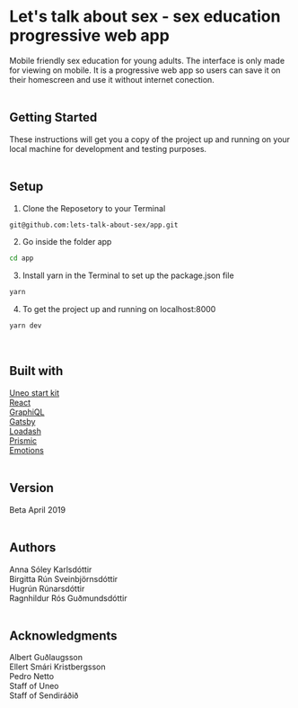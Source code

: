 # Let's talk about sex - sex education progressive web app
Mobile friendly sex education for young adults. The interface is only made for viewing on mobile. It is a progressive web app so users can save it on their homescreen and use it without internet conection. </br></br>

## Getting Started
These instructions will get you a copy of the project up and running on your local machine for development and testing purposes.</br></br>

## Setup
1. Clone the Reposetory to your Terminal
```bash
git@github.com:lets-talk-about-sex/app.git
```
2. Go inside the folder app
```bash
cd app
```
3. Install yarn in the Terminal to set up the package.json file
```bash
yarn
```
4. To get the project up and running on localhost:8000
```bash
yarn dev
```
</br>

## Built with
[Uneo start kit](https://github.com/ueno-llc/create-ueno-app)</br>
[React](https://reactjs.org/)</br>
[GraphiQL](https://graphql.org/)</br>
[Gatsby](https://www.gatsbyjs.org/)</br>
[Loadash](https://lodash.com/)</br>
[Prismic](https://prismic.io/)</br>
[Emotions](https://emotion.sh/docs/introduction)</br></br>


## Version
Beta April 2019</br></br>


## Authors
Anna Sóley Karlsdóttir</br>
Birgitta Rún Sveinbjörnsdóttir</br>
Hugrún Rúnarsdóttir</br>
Ragnhildur Rós Guðmundsdóttir</br></br>


## Acknowledgments
Albert Guðlaugsson</br>
Ellert Smári Kristbergsson</br>
Pedro Netto</br>
Staff of Uneo</br>
Staff of Sendiráðið</br>





